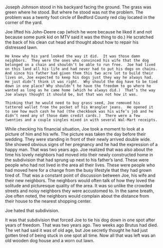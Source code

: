 Joseph Johnson stood in his backyard facing the ground.  The grass was green where he stood. But where he stood was not the problem.  The problem was a twenty foot circle of Bedford County red clay located in the corner of the yard.

Joe lifted his John-Deere cap (which he wore because he liked it and not because some punk kid on MTV said it was the thing to do.)  He scratched the back of his clean cut head and thought about how to repair his distressed lawn.

    He knew why his yard looked the way it did.  It was those damn neighbors.  They were the ones who convinced his wife that the dog belonged on a chain and shouldn’t be able to run free.  Joe had lived on this land all his life and had never had to put his dogs on chains.  And since his father had given them this two acre lot to build their lives on, Joe expected to keep his dogs just they way he always had.  He just didn’t think it was right.  Why should the dog have to be tied down in one place? Why shouldn’t he have the freedom to go where he wanted as long as he came home (which he always did.)  That’s the way Joe always thought it should be, but that was not how it was.

    Thinking that he would need to buy grass seed, Joe removed his tattered wallet from the pocket of his Wrangler jeans.  He opened it to see how much cash he had (the checkbook was his wife’s job and he didn’t need any of those damn credit cards.)  There were a few twenties and a couple singles mixed in with several Wal-Mart receipts.  

While checking his financial situation, Joe took a moment to look at a picture of him and his wife. The picture was taken the day before their wedding. They were standing in front of their newly arrived double wide.  She showed obvious signs of her pregnancy and he had the expression of a happy man.  That was two years ago.  Joe realized that was also about the time his lovely neighbors had moved into their newly constructed home in the subdivision that had sprung up next to his father’s land.  These were people who had not lived in the area all their lives. These were people who had moved here for a change from the busy lifestyle that they had grown tired of. That was a constant point of discussion between Joe, his wife and their new neighbors.  The neighbors would often talk of how they loved the solitude and picturesque quality of the area. It was so unlike the crowded streets and noisy neighbors they were accustomed to.  In the same breath, Joe often noted, the neighbors would complain about the distance from their house to the nearest shopping center.

Joe hated that subdivision.

It was that subdivision that forced Joe to tie his dog down in one spot after years of freedom.  That was two years ago.  Two weeks ago Brutus had died. The vet had said it was of old age, but Joe secretly thought he had just gotten tired of being stuck in one spot all time.  Now all that was left was an old wooden dog house and a worn out lawn.
